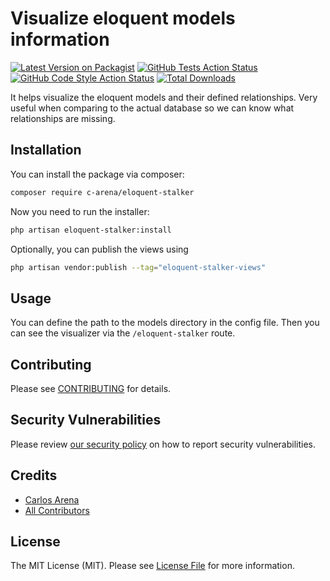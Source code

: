 # Visualize eloquent models information

[![Latest Version on Packagist](https://img.shields.io/packagist/v/c-arena/eloquent-stalker.svg?style=flat-square)](https://packagist.org/packages/c-arena/eloquent-stalker)
[![GitHub Tests Action Status](https://img.shields.io/github/actions/workflow/status/c-arena/eloquent-stalker/run-tests.yml?branch=main&label=tests&style=flat-square)](https://github.com/c-arena/eloquent-stalker/actions?query=workflow%3Arun-tests+branch%3Amain)
[![GitHub Code Style Action Status](https://img.shields.io/github/actions/workflow/status/c-arena/eloquent-stalker/fix-php-code-style-issues.yml?branch=main&label=code%20style&style=flat-square)](https://github.com/c-arena/eloquent-stalker/actions?query=workflow%3A"Fix+PHP+code+style+issues"+branch%3Amain)
[![Total Downloads](https://img.shields.io/packagist/dt/c-arena/eloquent-stalker.svg?style=flat-square)](https://packagist.org/packages/c-arena/eloquent-stalker)

It helps visualize the eloquent models and their defined relationships. Very useful when comparing to the actual database so we can know what relationships are missing.


## Installation

You can install the package via composer:

```bash
composer require c-arena/eloquent-stalker
```

Now you need to run the installer:

```bash
php artisan eloquent-stalker:install
```

Optionally, you can publish the views using

```bash
php artisan vendor:publish --tag="eloquent-stalker-views"
```

## Usage

You can define the path to the models directory in the config file. Then you can see the visualizer via the `/eloquent-stalker` route.

## Contributing

Please see [CONTRIBUTING](CONTRIBUTING.md) for details.

## Security Vulnerabilities

Please review [our security policy](../../security/policy) on how to report security vulnerabilities.

## Credits

- [Carlos Arena](https://github.com/C-ArenA)
- [All Contributors](../../contributors)

## License

The MIT License (MIT). Please see [License File](LICENSE.md) for more information.

